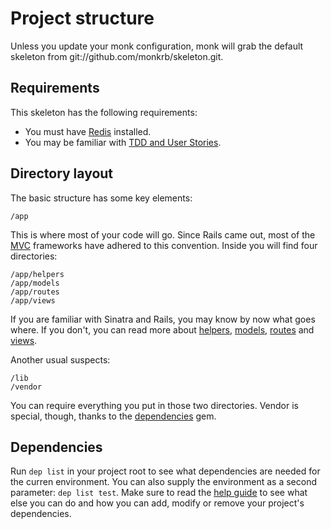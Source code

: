 Project structure
=================

Unless you update your monk configuration, monk will grab the default
skeleton from git://github.com/monkrb/skeleton.git.

Requirements
------------

This skeleton has the following requirements:

- You must have [Redis](/help/redis) installed.
- You may be familiar with [TDD and User Stories](/help/stories).

Directory layout
----------------

The basic structure has some key elements:

    /app

This is where most of your code will go. Since Rails came out, most of the
[MVC](/help/model-view-controller) frameworks have adhered to this
convention. Inside you will find four directories:

    /app/helpers
    /app/models
    /app/routes
    /app/views

If you are familiar with Sinatra and Rails, you may know by
now what goes where. If you don't, you can read more about
[helpers](/app/helpers), [models](/app/models), [routes](/app/routes)
and [views](/app/views).

Another usual suspects:

    /lib
    /vendor

You can require everything you put in those two directories. Vendor is
special, though, thanks to the [dependencies](/help/dependencies) gem.


Dependencies
------------

Run `dep list` in your project root to see what dependencies are
needed for the curren environment. You can also supply the environment
as a second parameter: `dep list test`. Make sure to read the [help
guide](/help/dependencies) to see what else you can do and how you can
add, modify or remove your project's dependencies.
